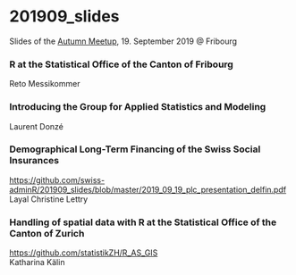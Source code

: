 # 201909_slides
Slides of the [Autumn Meetup](https://www.meetup.com/de-DE/adminR/events/263835294/), 19. September 2019 @ Fribourg



### R at the Statistical Office of the Canton of Fribourg
Reto Messikommer

### Introducing the Group for Applied Statistics and Modeling
Laurent Donzé

### Demographical Long-Term Financing of the Swiss Social Insurances
https://github.com/swiss-adminR/201909_slides/blob/master/2019_09_19_plc_presentation_delfin.pdf  
Layal Christine Lettry  

### Handling of spatial data with R at the Statistical Office of the Canton of Zurich
https://github.com/statistikZH/R_AS_GIS  
Katharina Kälin
